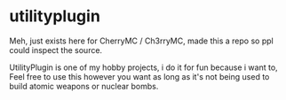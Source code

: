 # utilityplugin
Meh, just exists here for CherryMC / Ch3rryMC, made this a repo so ppl could inspect the source.


UtilityPlugin is one of my hobby projects, i do it for fun because i want to, Feel free to use this however you want as long as it's not being used to build atomic weapons or nuclear bombs.
